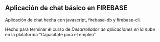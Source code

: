 ## Aplicación de chat básico en FIREBASE

Aplicación de chat hecha con javascript, firebase-db y firebase-cli.

Hecho para terminar el curso de _Desarrollador de aplicaciones en la nube_ en la plataforma "Capacítate para el empleo".
